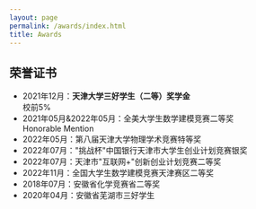 ```yaml
---
layout: page
permalink: /awards/index.html
title: Awards
---
```


## 荣誉证书

- 2021年12月：**天津大学三好学生（二等）奖学金**<br>校前5%
- 2021年05月&2022年05月：全美大学生数学建模竞赛二等奖<br>Honorable Mention
- 2022年05月：第八届天津大学物理学术竞赛特等奖
- 2022年07月："挑战杯"中国银行天津市大学生创业计划竞赛银奖
- 2022年07月：天津市"互联网+"创新创业计划竞赛二等奖
- 2022年11月：全国大学生数学建模竞赛天津赛区二等奖
- 2018年07月：安徽省化学竞赛省二等奖
- 2020年04月：安徽省芜湖市三好学生

